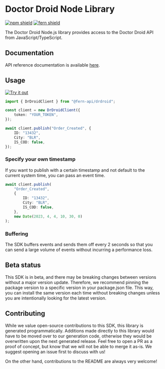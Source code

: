 # Doctor Droid Node Library

[![npm shield](https://img.shields.io/npm/v/@fern-api/drdroid)](https://www.npmjs.com/package/@fern-api/drdroid)
[![fern shield](https://img.shields.io/badge/%F0%9F%8C%BF-SDK%20generated%20by%20Fern-brightgreen)](https://github.com/fern-api/fern)

The Doctor Droid Node.js library provides access to the Doctor Droid API from JavaScript/TypeScript.

## Documentation

API reference documentation is available [here](https://docs.drdroid.io/reference/overview).

## Usage

[![Try it out](https://developer.stackblitz.com/img/open_in_stackblitz.svg)](https://stackblitz.com/edit/typescript-example-using-sdk-built-with-fern-n3dnnt?file=app.ts)

```typescript
import { DrDroidClient } from "@fern-api/drdroid";

const client = new DrDroidClient({
    token: "YOUR_TOKEN",
});

await client.publish("Order_Created", {
    ID: "13432",
    City: "BLR",
    IS_COD: false,
});
```

### Specify your own timestamp

If you want to publish with a certain timestamp and not default to the current system time, you can pass an event time.

```typescript
await client.publish(
    "Order_Created",
    {
        ID: "13432",
        City: "BLR",
        IS_COD: false,
    },
    new Date(2023, 4, 4, 10, 30, 0)
);
```

### Buffering

The SDK buffers events and sends them off every 2 seconds so that you can send a large volume of events without incurring a performance loss.

## Beta status

This SDK is in beta, and there may be breaking changes between versions without a major version update. Therefore, we recommend pinning the package version to a specific version in your package.json file. This way, you can install the same version each time without breaking changes unless you are intentionally looking for the latest version.

## Contributing

While we value open-source contributions to this SDK, this library is generated programmatically. Additions made directly to this library would have to be moved over to our generation code, otherwise they would be overwritten upon the next generated release. Feel free to open a PR as a proof of concept, but know that we will not be able to merge it as-is. We suggest opening an issue first to discuss with us!

On the other hand, contributions to the README are always very welcome!
